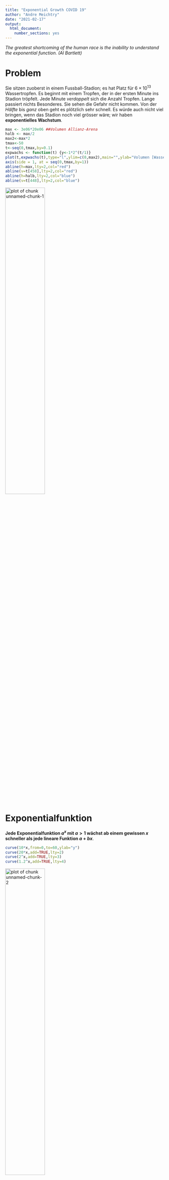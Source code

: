 ```yaml
---
title: "Exponential Growth COVID 19"
author: "Andre Meichtry"
date: "2021-02-17"
output:
  html_document:
    number_sections: yes
---
```






*The greatest shortcoming of the human race is the inability to
  understand the exponential function. (Al Bartlett)*

# Problem	
Sie sitzen zuoberst in einem Fussball-Stadion; es hat Platz für
$6\times 10^{13}$ Wassertropfen. Es beginnt mit einem Tropfen, der in
der ersten Minute ins Stadion tröpfelt. Jede Minute *verdoppelt* sich
die Anzahl Tropfen. Lange passiert nichts Besonderes. Sie sehen die
Gefahr nicht kommen. Von der *Hälfte* bis *ganz*
oben geht es plötzlich sehr schnell. Es würde auch nicht viel
bringen, wenn das Stadion noch viel grösser wäre; wir haben
**exponentielles Wachstum**.




```r
max <- 3e06*20e06 ##Volumen Allianz-Arena
halb <- max/2
max2<-max*2
tmax<-50
t<-seq(0,tmax,by=0.1)
expwachs <- function(t) {y<-1*2^(t/1)}
plot(t,expwachs(t),type="l",ylim=c(0,max2),main="",ylab="Volumen [Wassertropfen]", xlab="Minuten")
axis(side = 1, at = seq(0,tmax,by=1))
abline(h=max,lty=2,col="red")
abline(v=t[458],lty=2,col="red")
abline(h=halb,lty=2,col="blue")
abline(v=t[448],lty=2,col="blue")
```

<img src="figure/unnamed-chunk-1-1.png" title="plot of chunk unnamed-chunk-1" alt="plot of chunk unnamed-chunk-1" width="50%" />



# Exponentialfunktion

**Jede Exponentialfunktion $a^x$ mit $a>1$ wächst ab einem gewissen
$x$ schneller als jede lineare Funktion $a+bx$**.


```r
curve(10*x,from=0,to=60,ylab="y")
curve(20*x,add=TRUE,lty=2)
curve(2^x,add=TRUE,lty=3)
curve(1.2^x,add=TRUE,lty=4)
```

<img src="figure/unnamed-chunk-2-1.png" title="plot of chunk unnamed-chunk-2" alt="plot of chunk unnamed-chunk-2" width="50%" />

# Exponentielles Wachstum


**Exponential growth** is defined by

$$\boxed{x(t)=x_0e^{kt}=x_0e^{t/\tau}=x_02^{t/T}},$$

with $t$: time, $\tau$: $e$-folding time, $T$: doubling time, $k$: growth constant. ^[Proof: $$x(t)=x_0e^{kt}=x_0e^{t/\tau}=x_0 2^{\frac{t}{\tau}\log_2e}=x_02^{\frac{t}{\tau} \frac{1}{\log 2 }}=x_02^{t/T}$$]
  

+ Bei Verdoppelung alle 2 Tage: $2^{t/2}=(2^{1/2})^t=1.41^t$

+ Bei Verdoppelung alle 3 Tage: $2^{t/3}=(2^{1/3})^t=1.26^t$

+ Bei Verdoppelung alle 7 Tage: $2^{t/7}=(2^{1/7})^t=1.1^t$

+ Bei Verdoppelung alle 10 Tage: $2^{t/10}=(2^{1/10})^t=1.07^t$


<!-- # Daten Covid-19 -->

<!-- <https://github.com/openZH/covid_19> -->

<!-- ```{r echo=FALSE} -->
<!-- data<-read.csv("https://raw.githubusercontent.com/openZH/covid_19/master/COVID19_Fallzahlen_CH_total.csv") -->
<!-- str(data) -->
<!-- names(data)[3]<-"Kanton" -->
<!-- data<-data[,-11] -->
<!-- sKcases<-split(data$ncumul_conf,data$Kanton) -->
<!-- sKfatal<-split(data$ncumul_deceased,data$Kanton) -->
<!-- sKhosp<-split(data$ncumul_hosp,data$Kanton) -->
<!-- sKICU<-split(data$ncumul_ICU,data$Kanton) -->
<!-- sKvent<-split(data$ncumul_vent,data$Kanton) -->
<!-- ``` -->

<!-- ## Reported cases -->
<!-- ```{r} -->
<!-- CasesKanton<-sapply(sKcases,function(x){x[max(which(!is.na(x)))]}) -->
<!-- CasesKanton -->
<!-- sum(CasesKanton) -->
<!-- ``` -->

<!-- ## Deceased -->
<!-- ```{r} -->
<!-- FatKanton<-sapply(sKfatal,function(x){x[max(which(!is.na(x)))]}) -->
<!-- FatKanton -->
<!-- sum(FatKanton,na.rm=TRUE) -->
<!-- ``` -->



# Covid-19

## Inzidenz und kumulierte Inzidenz


```r
data<-read.csv("https://raw.githubusercontent.com/CSSEGISandData/COVID-19/master/csse_covid_19_data/csse_covid_19_time_series/time_series_covid19_confirmed_global.csv",check.names=FALSE)
sw<-data[data$"Country/Region"=="Switzerland",-c(1,2,3,4)]
cases<-as.numeric(sw[-c(1:42)])
incid<-diff(cases)
t<-1:length(incid)
ma <- function(x, n = 7){stats::filter(x, rep(1 / n, n), sides = 2)}  ##moving average over 7 days
incidAv<-ma(incid)
plot(t,incid,type="l",col="blue",lty=2,xlab="Tage")
lines(t,incidAv,col="red",lwd=2)
plot(1:length(cases),cases,type="l",col="blue",lwd=2,xlab="Tage")
plot(1:length(cases),log(cases),type="l",col="blue",lwd=2,xlab="Tage")
```

<img src="figure/unnamed-chunk-3-1.png" title="plot of chunk unnamed-chunk-3" alt="plot of chunk unnamed-chunk-3" width="32%" /><img src="figure/unnamed-chunk-3-2.png" title="plot of chunk unnamed-chunk-3" alt="plot of chunk unnamed-chunk-3" width="32%" /><img src="figure/unnamed-chunk-3-3.png" title="plot of chunk unnamed-chunk-3" alt="plot of chunk unnamed-chunk-3" width="32%" />



## Erste Welle Covid-19



```r
swisspop<-8e6
time<-seq(1,60,by=1)
tag<-1:length(cases)
T1<-1
T2<-2
T3<-3
T7<-7
x0<-100
Y1<-x0*2^(time/T1)
Y2<-x0*2^(time/T2)
Y3<-x0*2^(time/T3)
Y7<-x0*2^(time/T7)
time<-time+1
plot(time,Y1,type="l",ylab="cases",ylim=c(100,10000),xlab="days",las=1)
lines(time,Y3,col="red",lty=2)
lines(time,Y2,lty=2)
lines(time,Y7,lty=3)
abline(h=swisspop,lty=5,col="red") 
points(tag,cases,type="l",col="red")
plot(time,Y1,log="y",type="l",ylab="cases",xlab="days",axes=FALSE,ylim=c(100,40000))
at.y <- outer(1:9, 10^(2:9))
lab.y <- ifelse(log10(at.y) %% 1 == 0, at.y, NA)
axis(2, at=at.y, labels=lab.y, las=2)
axis(1,time)
lines(time,Y2,lty=2)
lines(time,Y7,lty=3)
lines(time,Y3,col="red",lty=2)
abline(h=swisspop,col="red",lty=3)
points(tag,cases,type="l",col="red")
```

<img src="figure/unnamed-chunk-4-1.png" title="plot of chunk unnamed-chunk-4" alt="plot of chunk unnamed-chunk-4" width="50%" /><img src="figure/unnamed-chunk-4-2.png" title="plot of chunk unnamed-chunk-4" alt="plot of chunk unnamed-chunk-4" width="50%" />

 **Erste Welle. Example of doubling times: 1 day (solid), 2
      days (dashed), 3 days (red), seven days (dotted), with reported cases Covid19
      in
      Switzerland. Horizontal line: swiss population. On a logarithmic
      scale, a straight line indicates exponential growth.
[Quelle](https://www.arcgis.com/apps/opsdashboard/index.html\#/bda7594740fd40299423467b48e9ecf6)**.



## Auswirkung Vorfaktor


Annahme: Verdoppelung alle drei Tage, 10 Prozent der Infizierten müssen ins Spital. Die Anzahl Cases von heute sind die
Anzahl Spitalpatienten in 9 Tagen, **wenn mann nichts macht**.

$0.1\times 2^{0.33t}=0.1\times (2^{0.33})^t=0.1\times
1.3^t=1.3^{\log_{1.3}0.1}1.3^t=1.3^{t+\log_{1.3}0.1}=1.3^{t-8.776}$


Analog kann man zeigen: Wenn die Mortalitätsrate bei einem Prozent der
bestätigten Fälle liegt, dann ist die Anzahl der bestätigten Fälle
die zu erwartende Anzahl der Todesfälle ca. 18 Tage später, **wenn man
nichts macht**. 

$0.01\times 2^{0.33t}=0.01\times (2^{0.33})^t=0.01\times
1.3^t=1.3^{\log_{1.3}0.01}1.3^t=1.3^{t+\log_{1.3}0.01}=1.3^{t-17.552}$



```r
delay<-log(0.1)/log(1.3)
delay
```

```
[1] -8.7763
```

```r
delay2<-log(0.01)/log(1.3)
delay2
```

```
[1] -17.553
```

```r
plot(time,2^(0.33*time),ylab="cases",xlab="days",type="l",ylim=c(0,10000),col=3)
lines(time,0.1*2^(time/3),lty=1,col=1)
lines(time,0.01*2^(time/3),lty=1,col=2,lwd=2)
```

<img src="figure/unnamed-chunk-5-1.png" title="plot of chunk unnamed-chunk-5" alt="plot of chunk unnamed-chunk-5" width="50%" />
 
